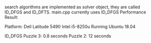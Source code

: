 search algorithms are implemented as solver object, they are called ID_DFGS and ID_DFTS. main.cpp currently uses ID_DFGS
Performance Result:

Platform: Dell Latitude 5490 Intel i5-8250u Running Ubuntu 18.04

ID_DFGS
Puzzle 3: 0.8 seconds
Puzzle 2: 12 seconds

